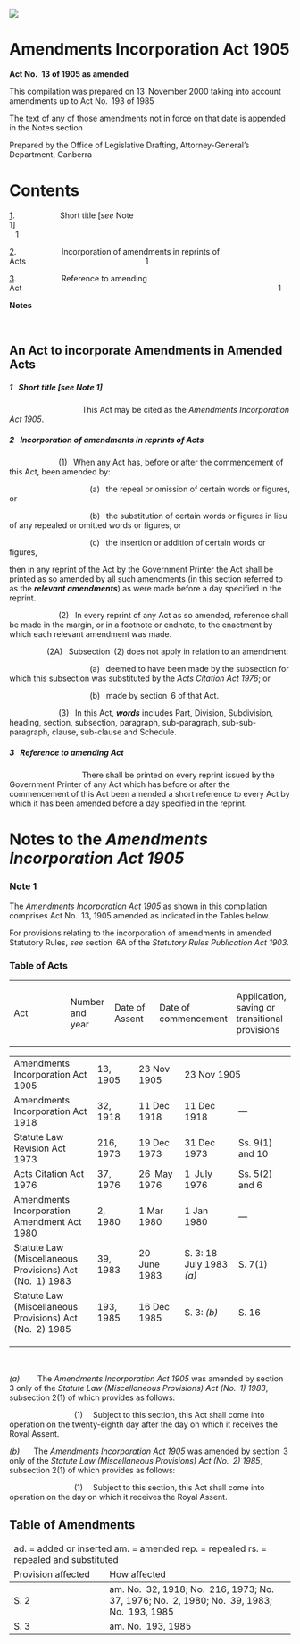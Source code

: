 ![](http://www.comlaw.gov.au/Details/C2004C01852/Html/AmendInc05_image001.gif)

# Amendments Incorporation Act 1905

**Act No. 13 of 1905 as amended**

This compilation was prepared on 13 November 2000
 taking into account amendments up to Act No. 193 of 1985

The text of any of those amendments not in force 
 on that date is appended in the Notes section

Prepared by the Office of Legislative Drafting,
 Attorney-General’s Department, Canberra

# Contents

[1](#1).            Short title [_see_ Note 1]                                                                        1

[2](#2).            Incorporation of amendments in reprints of Acts                               1

[3](#3).            Reference to amending Act                                                                  1

**Notes** 

 

## An Act to incorporate Amendments in Amended Acts

##### <a id="1"></a>1  Short title [_see_ Note 1]

                   This Act may be cited as the _Amendments Incorporation Act 1905_. 

##### <a id="2"></a>2  Incorporation of amendments in reprints of Acts

             (1)  When any Act has, before or after the commencement of this Act, been amended by:

                     (a)  the repeal or omission of certain words or figures, or

                     (b)  the substitution of certain words or figures in lieu of any repealed or omitted words or figures, or

                     (c)  the insertion or addition of certain words or figures,

then in any reprint of the Act by the Government Printer the Act shall be printed as so amended by all such amendments (in this section referred to as the **_relevant amendments_**) as were made before a day specified in the reprint.

             (2)  In every reprint of any Act as so amended, reference shall be made in the margin, or in a footnote or endnote, to the enactment by which each relevant amendment was made.

          (2A)  Subsection (2) does not apply in relation to an amendment:

                     (a)  deemed to have been made by the subsection for which this subsection was substituted by the _Acts Citation Act 1976_; or

                     (b)  made by section 6 of that Act.

             (3)  In this Act, **_words_** includes Part, Division, Subdivision, heading, section, subsection, paragraph, sub-paragraph, sub-sub-paragraph, clause, sub-clause and Schedule.

##### <a id="3"></a>3  Reference to amending Act

                   There shall be printed on every reprint issued by the Government Printer of any Act which has before or after the commencement of this Act been amended a short reference to every Act by which it has been amended before a day specified in the reprint.

# Notes to the _Amendments Incorporation Act 1905_

### Note 1

The _Amendments Incorporation Act 1905_ as shown in this compilation comprises Act No. 13, 1905 amended as indicated in the Tables below.

For provisions relating to the incorporation of amendments in amended Statutory Rules, _see_ section 6A of the _Statutory Rules Publication Act 1903_.

### Table of Acts

* * *

<table>
<colgroup>
  <col width="30%">
  <col width="16%">
  <col width="18%">
  <col width="22%">
  <col width="14%">
</colgroup>

<thead>
  <tr>
    <td>
      <div>Act</div>
    </td>
    <td>
      <div>Number 
and year</div>
    </td>
    <td>
      <div>Date 
of Assent</div>
    </td>
    <td>
      <div>Date of commencement</div>
    </td>
    <td>
      <div>Application, saving or transitional provisions</div>
    </td>
  </tr>
</thead></table>

* * *

<table>
<colgroup>
  <col width="31%">
  <col width="16%">
  <col width="18%">
  <col width="22%">
  <col width="0%">
  <col width="14%">
  <col width="0%">
</colgroup>

<tr>
  <td>
    <div>Amendments Incorporation Act 1905</div>
  </td>
  <td>
    <div>13, 1905</div>
  </td>
  <td>
    <div>23 Nov 1905</div>
  </td>
  <td colspan="2">
    <div>23 Nov 1905</div>
  </td>
  <td colspan="2">
    <div></div>
  </td>
</tr>
<tr>
  <td>
    <div>Amendments Incorporation Act 1918</div>
  </td>
  <td>
    <div>32, 1918</div>
  </td>
  <td>
    <div>11 Dec 1918</div>
  </td>
  <td>
    <div>11 Dec 1918</div>
  </td>
  <td colspan="2">
    <div>—</div>
  </td>
  <td>
    <div></div>
  </td>
</tr>
<tr>
  <td>
    <div>Statute Law Revision Act 1973</div>
  </td>
  <td>
    <div>216, 1973</div>
  </td>
  <td>
    <div>19 Dec 1973</div>
  </td>
  <td>
    <div>31 Dec 1973</div>
  </td>
  <td colspan="2">
    <div>Ss. 9(1) and 10</div>
  </td>
  <td>
    <div></div>
  </td>
</tr>
<tr>
  <td>
    <div>Acts Citation Act 1976</div>
  </td>
  <td>
    <div>37, 1976</div>
  </td>
  <td>
    <div>26 May 1976</div>
  </td>
  <td>
    <div>1 July 1976</div>
  </td>
  <td colspan="2">
    <div>Ss. 5(2) and 6</div>
  </td>
  <td>
    <div></div>
  </td>
</tr>
<tr>
  <td>
    <div>Amendments Incorporation Amendment Act 1980</div>
  </td>
  <td>
    <div>2, 1980</div>
  </td>
  <td>
    <div>1 Mar 1980</div>
  </td>
  <td>
    <div>1 Jan 1980</div>
  </td>
  <td colspan="2">
    <div>—</div>
  </td>
  <td>
    <div></div>
  </td>
</tr>
<tr>
  <td>
    <div>Statute Law (Miscellaneous Provisions) Act (No. 1) 1983</div>
  </td>
  <td>
    <div>39, 1983</div>
  </td>
  <td>
    <div>20 June 1983</div>
  </td>
  <td>
    <div>S. 3: 18 July 1983 <i>(a)</i></div>
  </td>
  <td colspan="2">
    <div>S. 7(1)</div>
  </td>
  <td>
    <div></div>
  </td>
</tr>
<tr>
  <td>
    <div>Statute Law (Miscellaneous Provisions) Act (No. 2) 1985</div>
  </td>
  <td>
    <div>193, 1985</div>
  </td>
  <td>
    <div>16 Dec 1985</div>
  </td>
  <td>
    <div>S. 3: <i>(b)</i></div>
  </td>
  <td colspan="2">
    <div>S. 16</div>
  </td>
  <td>
    <div></div>
  </td>
</tr>
<tr>
  <td>
    <div></div>
  </td>
  <td>
    <div></div>
  </td>
  <td>
    <div></div>
  </td>
  <td>
    <div></div>
  </td>
  <td colspan="2">
    <div></div>
  </td>
  <td>
    <div></div>
  </td>
</tr>
<tr>
  <td>
    <div></div>
  </td>
  <td>
    <div></div>
  </td>
  <td>
    <div></div>
  </td>
  <td>
    <div></div>
  </td>
  <td colspan="2">
    <div></div>
  </td>
  <td>
    <div></div>
  </td>
</tr>
<tr height="0">
  <td></td>
  <td></td>
  <td></td>
  <td></td>
  <td></td>
  <td></td>
  <td></td>
</tr></table>

 

_(a)_     The _Amendments Incorporation Act 1905_ was amended by section 3 only of the _Statute Law (Miscellaneous Provisions) Act (No. 1) 1983_, subsection 2(1) of which provides as follows:

                 (1)   Subject to this section, this Act shall come into operation on the twenty-eighth day after the day on which it receives the Royal Assent.

_(b)_    The _Amendments Incorporation Act 1905_ was amended by section 3 only of the _Statute Law (Miscellaneous Provisions) Act (No. 2) 1985_, subsection 2(1) of which provides as follows:

                 (1)   Subject to this section, this Act shall come into operation on the day on which it receives the Royal Assent. 

## Table of Amendments

<table>
<colgroup>
  <col width="34%">
  <col width="66%">
</colgroup>

<thead>
  <tr>
    <td colspan="2">
      <div>ad. = added or inserted am. = amended rep. = repealed rs. = repealed and substituted</div>
    </td>
  </tr>
  <tr>
    <td>
      <div>Provision affected</div>
    </td>
    <td>
      <div>How affected</div>
    </td>
  </tr>
</thead>
<tr>
  <td>
    <div>S. 2</div>
  </td>
  <td>
    <div>am. No. 32, 1918; No. 216, 1973; No. 37, 1976; No. 2, 1980; No. 39, 1983; No. 193, 1985</div>
  </td>
</tr>
<tr>
  <td>
    <div>S. 3</div>
  </td>
  <td>
    <div>am. No. 193, 1985</div>
  </td>
</tr></table>

 
